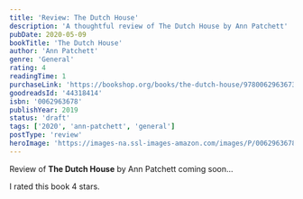 ```yaml
---
title: 'Review: The Dutch House'
description: 'A thoughtful review of The Dutch House by Ann Patchett'
pubDate: 2020-05-09
bookTitle: 'The Dutch House'
author: 'Ann Patchett'
genre: 'General'
rating: 4
readingTime: 1
purchaseLink: 'https://bookshop.org/books/the-dutch-house/9780062963673'
goodreadsId: '44318414'
isbn: '0062963678'
publishYear: 2019
status: 'draft'
tags: ['2020', 'ann-patchett', 'general']
postType: 'review'
heroImage: 'https://images-na.ssl-images-amazon.com/images/P/0062963678.01.L.jpg'
---
```


Review of **The Dutch House** by Ann Patchett coming soon...

I rated this book 4 stars.